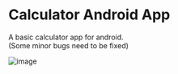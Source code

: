 # Calculator Android App
A basic calculator app for android.  
(Some minor bugs need to be fixed)  
  
![image](https://user-images.githubusercontent.com/72816570/141752585-1cee9669-2b24-4eba-9446-accc2260df2c.png)
